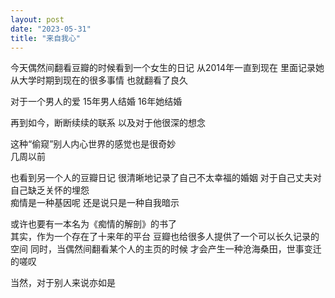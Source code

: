 ```yaml
---
layout: post
date: "2023-05-31"
title: "来自我心"
---
```

今天偶然间翻看豆瓣的时候看到一个女生的日记
从2014年一直到现在
里面记录她从大学时期到现在的很多事情
也就翻看了良久

对于一个男人的爱
15年男人结婚
16年她结婚

再到如今，断断续续的联系
以及对于他很深的想念

这种“偷窥”别人内心世界的感觉也是很奇妙
<br>
几周以前

也看到另一个人的豆瓣日记
很清晰地记录了自己不太幸福的婚姻
对于自己丈夫对自己缺乏关怀的埋怨
<br>
痴情是一种基因呢
还是说只是一种自我暗示

或许也要有一本名为《痴情的解剖》的书了
<br>
其实，作为一个存在了十来年的平台
豆瓣也给很多人提供了一个可以长久记录的空间
同时，当偶然间翻看某个人的主页的时候
才会产生一种沧海桑田，世事变迁的嗟叹

当然，对于别人来说亦如是
